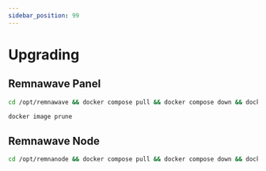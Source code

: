 ```yaml
---
sidebar_position: 99
---
```


# Upgrading

## Remnawave Panel

```bash title="Update and restart"
cd /opt/remnawave && docker compose pull && docker compose down && docker compose up -d && docker compose logs -f
```

```bash title="Clean unused images"
docker image prune
```

## Remnawave Node

```bash title="Update and restart"
cd /opt/remnanode && docker compose pull && docker compose down && docker compose up -d && docker compose logs -f
```
